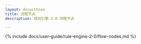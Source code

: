 ```yaml
---
layout: docwithnav
title: 流程节点
description: 规则引擎 2.0 流程节点

---
```


{% include docs/user-guide/rule-engine-2-0/flow-nodes.md %}